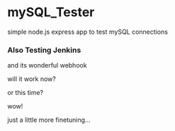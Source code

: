 # mySQL_Tester

simple node.js express app to test mySQL connections

### Also Testing Jenkins

and its wonderful webhook

will it work now?

or this time?

wow!

just a little more finetuning...
